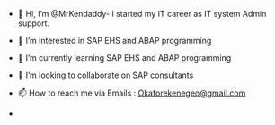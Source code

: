 - 👋 Hi, I’m @MrKendaddy- I started my IT career as IT system Admin support.

- 👀 I’m interested in SAP EHS and ABAP programming 
- 🌱 I’m currently learning SAP EHS and ABAP programming
- 💞️ I’m looking to collaborate on SAP consultants
- 📫 How to reach me via Emails : Okaforekenegeo@gmail.com
- 

<!---
MrKendaddy/MrKendaddy is a ✨ special ✨ repository because its `README.md` (this file) appears on your GitHub profile.
You can click the Preview link to take a look at your changes.
--->
